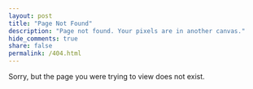 ```yaml
---
layout: post
title: "Page Not Found"
description: "Page not found. Your pixels are in another canvas."
hide_comments: true
share: false
permalink: /404.html
---  
```


Sorry, but the page you were trying to view does not exist.
